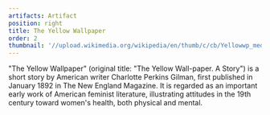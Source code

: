 ```yaml
---
artifacts: Artifact
position: right
title: The Yellow Wallpaper
order: 2
thumbnail: '//upload.wikimedia.org/wikipedia/en/thumb/c/cb/Yellowwp_med.jpg/200px-Yellowwp_med.jpg'
---
```


"The Yellow Wallpaper" (original title: "The Yellow Wall-paper. A Story") is a short story by American writer Charlotte Perkins Gilman, first published in January 1892 in The New England Magazine. It is regarded as an important early work of American feminist literature, illustrating attitudes in the 19th century toward women's health, both physical and mental.